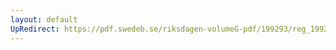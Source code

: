 ```yaml
---
layout: default
UpRedirect: https://pdf.swedeb.se/riksdagen-volumeG-pdf/199293/reg_199293/reg_199293_0432.pdf
---
```

